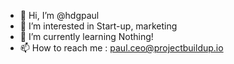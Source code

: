 - 👋 Hi, I’m @hdgpaul
- 👀 I’m interested in Start-up, marketing
- 🌱 I’m currently learning Nothing!
- 📫 How to reach me : paul.ceo@projectbuildup.io

<!---
HDGTHEK/HDGTHEK is a ✨ special ✨ repository because its `README.md` (this file) appears on your GitHub profile.
You can click the Preview link to take a look at your changes.
--->
